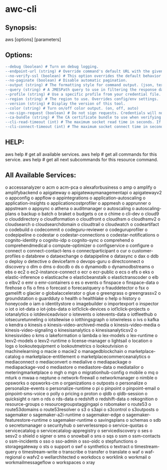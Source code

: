 # awc-cli

## Synopsis:
aws [options] <command> <subcommand> [parameters]

## Options:
```diff
--debug (boolean) # Turn on debug logging.
--endpoint-url (string) # Override command's default URL with the given URL.
--no-verify-ssl (boolean) # This option overrides the default behavior of verifying SSL certificates.
--no-paginate (boolean) # Disable automatic pagination.
--output (string) # The formatting style for command output. (json, text, table)
--query (string) # A JMESPath query to use in filtering the response data. # https://docs.aws.amazon.com/cli/latest/userguide/cli-usage-filter.html
--profile (string) # Use a specific profile from your credential file.
--region (string) # The region to use. Overrides config/env settings.
--version (string) # Display the version of this tool.
--color (string) # Turn on/off color output. (on, off, auto)
--no-sign-request (boolean) # Do not sign requests. Credentials will not be loaded if this argument is provided.
--ca-bundle (string) # The CA certificate bundle to use when verifying SSL certificates. Overrides config/env settings.
--cli-read-timeout (int) # The maximum socket read time in seconds. If the value is set to 0, the socket read will be blocking and not timeout. The default value is 60 seconds.
--cli-connect-timeout (int) # The maximum socket connect time in seconds. If the value is set to 0, the socket connect will be blocking and not timeout. The default value is 60 seconds.
```

## HELP:
aws help				# get all available services.
aws <resource> help			# get all commands for this service.
aws <resource> <subcommand> help	# get all next subcommands for this resource command.


## All Available Services:
o accessanalyzer
o acm
o acm-pca
o alexaforbusiness
o amp
o amplify
o amplifybackend
o apigateway
o apigatewaymanagementapi
o apigatewayv2
o appconfig
o appflow
o appintegrations
o application-autoscaling
o application-insights
o applicationcostprofiler
o appmesh
o apprunner
o appstream
o appsync
o athena
o auditmanager
o autoscaling
o autoscaling-plans
o backup
o batch
o braket
o budgets
o ce
o chime
o cli-dev
o cloud9
o clouddirectory
o cloudformation
o cloudfront
o cloudhsm
o cloudhsmv2
o cloudsearch
o cloudsearchdomain
o cloudtrail
o cloudwatch
o codeartifact
o codebuild
o codecommit
o codeguru-reviewer
o codeguruprofiler
o codepipeline
o codestar
o codestar-connections
o codestar-notifications
o cognito-identity
o cognito-idp
o cognito-sync
o comprehend
o comprehendmedical
o compute-optimizer
o configservice
o configure
o connect
o connect-contact-lens
o connectparticipant
o cur
o customer-profiles
o databrew
o dataexchange
o datapipeline
o datasync
o dax
o ddb
o deploy
o detective
o devicefarm
o devops-guru
o directconnect
o discovery
o dlm
o dms
o docdb
o ds
o dynamodb
o dynamodbstreams
o ebs
o ec2
o ec2-instance-connect
o ecr
o ecr-public
o ecs
o efs
o eks
o elastic-inference
o elasticache
o elasticbeanstalk
o elastictranscoder
o elb
o elbv2
o emr
o emr-containers
o es
o events
o finspace
o finspace-data
o firehose
o fis
o fms
o forecast
o forecastquery
o frauddetector
o fsx
o gamelift
o glacier
o globalaccelerator
o glue
o greengrass
o greengrassv2
o groundstation
o guardduty
o health
o healthlake
o help
o history
o honeycode
o iam
o identitystore
o imagebuilder
o importexport
o inspector
o iot
o iot-data
o iot-jobs-data
o iot1click-devices
o iot1click-projects
o iotanalytics
o iotdeviceadvisor
o iotevents
o iotevents-data
o iotfleethub
o iotsecuretunneling
o iotsitewise
o iotthingsgraph
o iotwireless
o ivs
o kafka
o kendra
o kinesis
o kinesis-video-archived-media
o kinesis-video-media
o kinesis-video-signaling
o kinesisanalytics
o kinesisanalyticsv2
o kinesisvideo
o kms
o lakeformation
o lambda
o lex-models
o lex-runtime
o lexv2-models
o lexv2-runtime
o license-manager
o lightsail
o location
o logs
o lookoutequipment
o lookoutmetrics
o lookoutvision
o machinelearning
o macie
o macie2
o managedblockchain
o marketplace-catalog
o marketplace-entitlement
o marketplacecommerceanalytics
o mediaconnect
o mediaconvert
o medialive
o mediapackage
o mediapackage-vod
o mediastore
o mediastore-data
o mediatailor
o meteringmarketplace
o mgh
o mgn
o migrationhub-config
o mobile
o mq
o mturk
o mwaa
o neptune
o network-firewall
o networkmanager
o nimble
o opsworks
o opsworks-cm
o organizations
o outposts
o personalize
o personalize-events
o personalize-runtime
o pi
o pinpoint
o pinpoint-email
o pinpoint-sms-voice
o polly
o pricing
o proton
o qldb
o qldb-session
o quicksight
o ram
o rds
o rds-data
o redshift
o redshift-data
o rekognition
o resource-groups
o resourcegroupstaggingapi
o robomaker
o route53
o route53domains
o route53resolver
o s3
o s3api
o s3control
o s3outposts
o sagemaker
o sagemaker-a2i-runtime
o sagemaker-edge
o sagemaker-featurestore-runtime
o sagemaker-runtime
o savingsplans
o schemas
o sdb
o secretsmanager
o securityhub
o serverlessrepo
o service-quotas
o servicecatalog
o servicecatalog-appregistry
o servicediscovery
o ses
o sesv2
o shield
o signer
o sms
o snowball
o sns
o sqs
o ssm
o ssm-contacts
o ssm-incidents
o sso
o sso-admin
o sso-oidc
o stepfunctions
o storagegateway
o sts
o support
o swf
o synthetics
o textract
o timestream-query
o timestream-write
o transcribe
o transfer
o translate
o waf
o waf-regional
o wafv2
o wellarchitected
o workdocs
o worklink
o workmail
o workmailmessageflow
o workspaces
o xray











